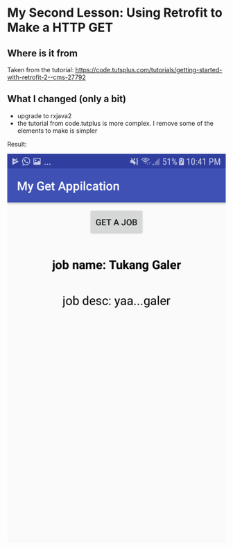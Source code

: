 # My Second Lesson: Using Retrofit to Make a HTTP GET

## Where is it from
Taken from the tutorial: https://code.tutsplus.com/tutorials/getting-started-with-retrofit-2--cms-27792

## What I changed (only a bit)
- upgrade to rxjava2
- the tutorial from code.tutplus is more complex. I remove some of the elements to make is simpler

Result:

![alt image](get-app.png)
